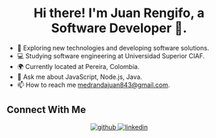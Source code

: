 <h1 align="center">Hi there! I'm Juan Rengifo, a Software Developer 🤩.</h1>

- 🧐 Exploring new technologies and developing software solutions.
- 💻 Studying software engineering at Universidad Superior CIAF.
- 🌍 Currently located at Pereira, Colombia.
- 💬 Ask me about JavaScript, Node.js, Java.
- 📫 How to reach me medrandajuan843@gmail.com.

## Connect With Me

<div align="center">
  <a href="https://github.com/juanrdeveloper" target="_blank">
  <img src=https://img.shields.io/badge/github-%2324292e.svg?&style=for-the-badge&logo=github&logoColor=white alt=github style="margin-bottom: 5px;" />
  </a>
  <a href="https://www.linkedin.com/in/juanrengifo" target="_blank">
  <img src=https://img.shields.io/badge/linkedin-%231E77B5.svg?&style=for-the-badge&logo=linkedin&logoColor=white alt=linkedin style="margin-bottom: 5px;" />
  </a>
</div>
